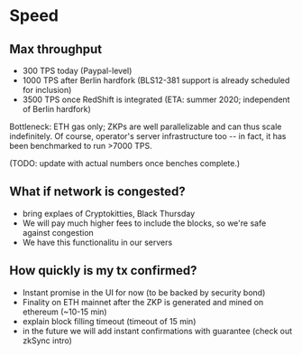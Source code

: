# Speed

## Max throughput

- 300 TPS today (Paypal-level)
- 1000 TPS after Berlin hardfork (BLS12-381 support is already scheduled for inclusion)
- 3500 TPS once RedShift is integrated (ETA: summer 2020; independent of Berlin hardfork)

Bottleneck: ETH gas only; ZKPs are well parallelizable and can thus scale indefinitely. Of course, operator's server infrastructure too -- in fact, it has been benchmarked to run >7000 TPS.

(TODO: update with actual numbers once benches complete.)

## What if network is congested?

- bring explaes of Cryptokitties, Black Thursday
- We will pay much higher fees to include the blocks, so we're safe against congestion
- We have this functionalitu in our servers

## How quickly is my tx confirmed?

- Instant promise in the UI for now (to be backed by security bond)
- Finality on ETH mainnet after the ZKP is generated and mined on ethereum (~10-15 min)
- explain block filling timeout (timeout of 15 min)
- in the future we will add instant confirmations with guarantee (check out zkSync intro)
